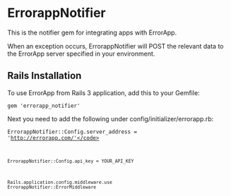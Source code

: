 ErrorappNotifier
================
This is the notifier gem for integrating apps with ErrorApp.

When an exception occurs, ErrorappNotifier will POST the relevant data to the ErrorApp server specified in your environment.

Rails Installation
------------------
To use ErrorApp from Rails 3 application, add this to your Gemfile:

<code>gem 'errorapp_notifier'</code>

Next you need to add the following under config/initializer/errorapp.rb:

<code>ErrorappNotifier::Config.server_address = 'http://errorapp.com/'</code>

<code>ErrorappNotifier::Config.api_key = YOUR_API_KEY</code>

<code>Rails.application.config.middleware.use ErrorappNotifier::ErrorMiddleware</code>